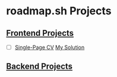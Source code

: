 # roadmap.sh Projects

## [Frontend Projects](https://roadmap.sh/frontend)

- [ ] [Single-Page CV](https://roadmap.sh/projects/single-page-cv)
[My Solution]()


## [Backend Projects](https://roadmap.sh/backend)